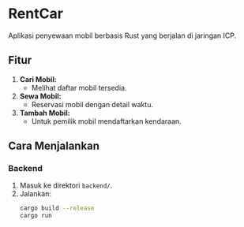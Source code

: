 # RentCar

Aplikasi penyewaan mobil berbasis Rust yang berjalan di jaringan ICP.

## Fitur

1. **Cari Mobil:**
   - Melihat daftar mobil tersedia.
2. **Sewa Mobil:**
   - Reservasi mobil dengan detail waktu.
3. **Tambah Mobil:**
   - Untuk pemilik mobil mendaftarkan kendaraan.

## Cara Menjalankan

### Backend

1. Masuk ke direktori `backend/`.
2. Jalankan:
   ```bash
   cargo build --release
   cargo run

